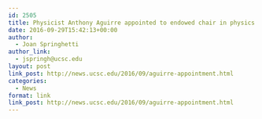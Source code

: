 ```yaml
---
id: 2505
title: Physicist Anthony Aguirre appointed to endowed chair in physics of information
date: 2016-09-29T15:42:13+00:00
author:
  - Joan Springhetti
author_link:
  - jspringh@ucsc.edu
layout: post
link_post: http://news.ucsc.edu/2016/09/aguirre-appointment.html
categories:
  - News
format: link
link_post: http://news.ucsc.edu/2016/09/aguirre-appointment.html
---
```

